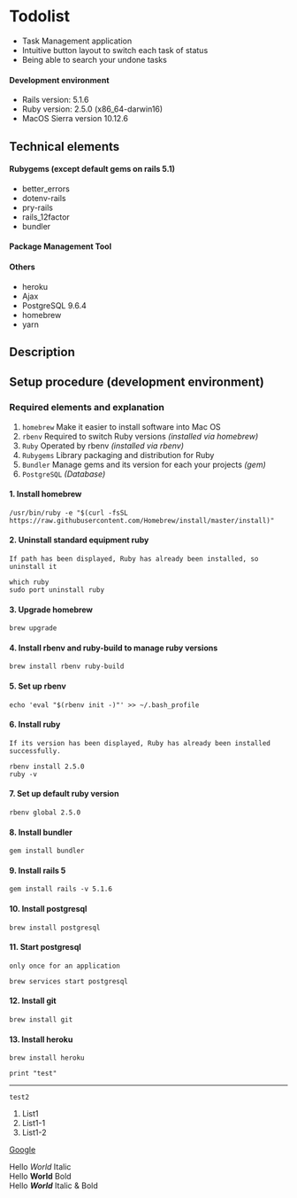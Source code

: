 # Todolist
* Task Management application
* Intuitive button layout to switch each task of status
* Being able to search your undone tasks

#### Development environment
* Rails version: 5.1.6
* Ruby version: 2.5.0 (x86_64-darwin16)
* MacOS Sierra version 10.12.6

## Technical elements

#### Rubygems (except default gems on rails 5.1)
* better_errors
* dotenv-rails
* pry-rails
* rails_12factor
* bundler

#### Package Management Tool
#### Others
* heroku
* Ajax
* PostgreSQL 9.6.4
* homebrew
* yarn

## Description

## Setup procedure (development environment)

### Required elements and explanation

1. `homebrew` Make it easier to install software into Mac OS
2. `rbenv` Required to switch Ruby versions *(installed via homebrew)*
3. `Ruby` Operated by rbenv *(installed via rbenv)*
4. `Rubygems` Library packaging and distribution for Ruby
5. `Bundler` Manage gems and its version for each your projects *(gem)*
6. `PostgreSQL` *(Database)*


#### 1. Install homebrew
```
/usr/bin/ruby -e "$(curl -fsSL https://raw.githubusercontent.com/Homebrew/install/master/install)"
```

#### 2. Uninstall standard equipment ruby
`If path has been displayed, Ruby has already been installed, so uninstall it`
```
which ruby
sudo port uninstall ruby
```

#### 3. Upgrade homebrew
```
brew upgrade
```

#### 4. Install rbenv and ruby-build to manage ruby versions
```
brew install rbenv ruby-build
```

#### 5. Set up rbenv
```
echo 'eval "$(rbenv init -)"' >> ~/.bash_profile
```

#### 6. Install ruby
`If its version has been displayed, Ruby has already been installed successfully.`
```
rbenv install 2.5.0
ruby -v
```

#### 7. Set up default ruby version
```
rbenv global 2.5.0
```

#### 8. Install bundler
```
gem install bundler
```

#### 9. Install rails 5
```
gem install rails -v 5.1.6
```

#### 10. Install postgresql
```
brew install postgresql
```

#### 11. Start postgresql  
`only once for an application`
```
brew services start postgresql
```

#### 12. Install git
```
brew install git
```

#### 13. Install heroku
```
brew install heroku
```


```print "test" ```

***

`test2`

1. List1
  1. List1-1
  1. List1-2

  [Google](https://www.google.co.jp/)

  Hello *World* Italic  
  Hello **World** Bold  
  Hello ***World*** Italic & Bold
